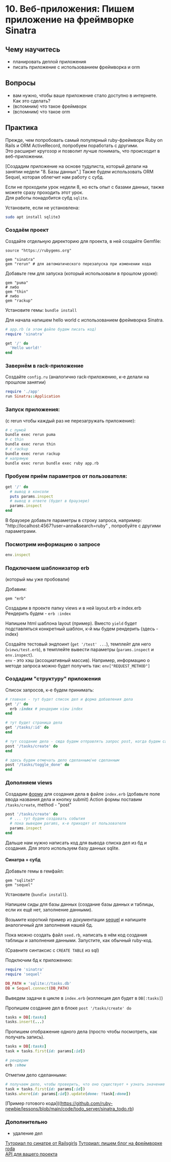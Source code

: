 # 10. Веб-приложения: Пишем приложение на фреймворке Sinatra

## Чему научитесь

- планировать деплой приложения
- писать приложение с использованием фреймворка и orm

## Вопросы

- вам нужно, чтобы ваше приложение стало доступно в интернете. Как это сделать?
- (вспомним) что такое фреймворк
- (вспомним) что такое orm

## Практика

Прежде, чем попробовать самый популярный ruby-фреймворк Ruby on Rails и ORM ActiveRecord, попробуем поработать с другими.  
Это расширит кругозор и позволит лучше понимать, что происходит в веб-приложении.  

[Создадим приложение на основе тудулиста, который делали на занятии недели "8. Базы данных".]
Также будем использовать ORM Sequel, которая облегчит нам работу с субд.

Если не проходили урок недели 8, но есть опыт с базами данных, также можете сразу проходить этот урок.  
Для работы понадобится субд `sqlite`.  

Установите, если не установлена:

```bash
sudo apt install sqlite3
```

### Создаём проект

Создайте отдельную директорию для проекта, в ней создайте Gemfile:

```Gemfile
source "https://rubygems.org"

gem "sinatra"
gem "rerun" # для автоматического перезапуска при изменении кода
```

Добавьте гем для запуска (который использовали в прошлом уроке):

```Gemfile
gem "puma"
# либо
gem "thin"
# либо
gem "rackup"
```

Установите гемы: `bundle install`

Для начала напишем hello world с использованием фреймворка Sinatra.  

```ruby
# app.rb (в этом файле будем писать код)
require 'sinatra'

get '/' do
  'Hello world!'
end
```

### Завернём в rack-приложение

Создайте `config.ru` (аналогично rack-приложению, к-е делали на прошлом занятии)

```ruby
require './app'
run Sinatra::Application
```

### Запуск приложения:  
(c rerun чтобы каждый раз не перезагружать приложение):

```bash
# с пумой
bundle exec rerun puma
# c thin
bundle exec rerun thin
# с rackup
bundle exec rerun rackup
# напрямую
bundle exec rerun bundle exec ruby app.rb
```


### Пробуем приём параметров от пользователя:

```ruby
get '/' do
  # вывод в консоли
  puts params.inspect
  # вывод в ответе (будет в браузере)
  params.inspect
end
```

В браузере добавьте параметры в строку запроса, например: "http://localhost:4567?user=anna&search=ruby" , попробуйте с другими параметрами.

### Посмотрим информацию о запросе

```ruby
env.inspect
```

### Подключаем шаблонизатор erb

(который мы уже пробовали)

Добавим:

```Gemfile
gem "erb"
```

Создадим в проекте папку views и в ней layout.erb и index.erb  
Рендерить будем - `erb :index`

Напишем html шаблона layout (пример).
Вместо `yield` будет подставляться конкретный шаблон, к-й мы будем рендерить (здесь - index)

Создайте тестовый эндпоинт (`get '/test' ...`), темплейт для него (`views/test.erb`), в темплейте вывести параметры (`params.inspect` и `env.inspect`).  
`env` - это хэш (ассоциативный массив). Например, информацию о методе запроса можно будет получить так: `env["REQUEST_METHOD"]`

### Создадим "структуру" приложения

Список запросов, к-е будем принимать:

```ruby
# главная - тут будет список дел и форма добавления дела
get '/' do
  erb :index # рендерим view index
end

# тут будет страница дела
get '/tasks/:id' do
end

# тут создание дела - сюда будем отправлять запрос post, когда будем сабмитить форму
post '/tasks/create' do
end

# здесь будем отмечать дело сделанным/не сделанным
post '/tasks/toggle_done' do
end
```

### Дополняем views

Создадим [форму](https://www.w3schools.com/html/html_forms.asp) для создания дела в файле `index.erb`
(добавьте поле ввода названия дела и кнопку submit)
Action формы поставим `/tasks/create`, method - "post"

```ruby
post '/tasks/create' do
  # ... тут будем создавать события
  # пока выведем params, к-е приходят от пользователя
  params.inspect
end
```

Дальше нам нужно написать код для вывода списка дел из бд и создания. Для этого используем базу данных sqlite.

#### Синатра + субд

Добавьте гемы в гемфайл:

```Gemfile
gem "sqlite3"
gem "sequel"
```

Установите (`bundle install`).  

Напишем сиды для базы данных (создание базы данных и таблицы, если их ещё нет, заполнение данными).  

Возьмите короткий пример из документации [sequel](https://github.com/jeremyevans/sequel?tab=readme-ov-file#a-short-example-)
и напишите аналогичный для заполнения нашей бд.  

Пока можно создать файл `seed.rb`, написать в нём код создания таблицы и заполнения данными. Запустите, как обычный ruby-код.

(Сравните синтаксис с `CREATE TABLE` из sql)

Подключим бд к приложению:

```ruby
require 'sinatra'
require 'sequel'

DB_PATH = 'sqlite://tasks.db'
DB = Sequel.connect(DB_PATH)
```

Выведем задачи в цикле в `index.erb` (коллекция дел будет в `DB[:tasks]`)

Пропишем создание дел в блоке `post '/tasks/create' do`

```ruby
tasks = DB[:tasks]
tasks.insert(...)
```

Пропишем отображение одного дела (просто чтобы посмотреть, как получать запись).

```ruby
tasks = DB[:tasks]
task = tasks.first(id: params[:id])

# рендерим
erb :show
```

Отметим дело сделанными:

```ruby
# получаем дело, чтобы проверить, что оно существует + узнать значение done
task = tasks.first(id: params[:id])
tasks.where(id: params[:id]).update(done: !task[:done])
```

[Пример готового кода]((https://github.com/ruby-newbie/lessons/blob/main/code/todo_server/sinatra_todo.rb)

### Дополнительно

- удаление дел

[Туториал по синатре от Railsgirls](https://guides.railsgirls.com/sinatra-app)
[Туториал: пишем блог на фреймворке roda](https://mrcook.uk/simple-roda-blog-tutorial)  
[API для вашего проекта](https://dev.to/mukeshkuiry/12-free-and-fun-api-for-your-next-project-5eem)  

